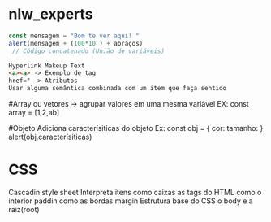# nlw_experts
```js
const mensagem = "Bom te ver aqui! "
alert(mensagem + (100*10 ) + abraços)
 // Código concatenado (União de variáveis) 
```

```HTML
Hyperlink Makeup Text
<a><a> -> Exemplo de tag
href=" -> Atributos
Usar alguma semântica combinada com um item que faça sentido
```
#Array ou vetores
-> agrupar valores em uma mesma variável
EX: const array = [1,2,ab]

#Objeto
Adiciona caracterísiticas do objeto
Ex: const obj = {
  cor:
  tamanho:
}
alert(obj.caracterísiticas)


# CSS
  Cascadin style sheet
  Interpreta itens como caixas as tags do HTML
  como o interior paddin
  como as bordas margin
  Estrutura base do CSS o body e a raiz(root) <html>
